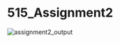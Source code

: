 # 515_Assignment2
![assignment2_output](https://user-images.githubusercontent.com/106268875/190284566-70a4a4f6-0424-4b9b-a613-545603f74cff.JPG)
